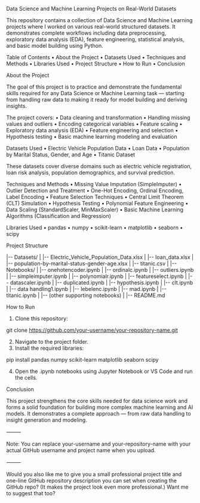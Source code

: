 
Data Science and Machine Learning Projects on Real-World Datasets

This repository contains a collection of Data Science and Machine Learning projects where I worked on various real-world structured datasets. It demonstrates complete workflows including data preprocessing, exploratory data analysis (EDA), feature engineering, statistical analysis, and basic model building using Python.

Table of Contents
 • About the Project
 • Datasets Used
 • Techniques and Methods
 • Libraries Used
 • Project Structure
 • How to Run
 • Conclusion

About the Project

The goal of this project is to practice and demonstrate the fundamental skills required for any Data Science or Machine Learning task — starting from handling raw data to making it ready for model building and deriving insights.

The project covers:
 • Data cleaning and transformation
 • Handling missing values and outliers
 • Encoding categorical variables
 • Feature scaling
 • Exploratory data analysis (EDA)
 • Feature engineering and selection
 • Hypothesis testing
 • Basic machine learning modeling and evaluation

Datasets Used
 • Electric Vehicle Population Data
 • Loan Data
 • Population by Marital Status, Gender, and Age
 • Titanic Dataset

These datasets cover diverse domains such as electric vehicle registration, loan risk analysis, population demographics, and survival prediction.

Techniques and Methods
 • Missing Value Imputation (SimpleImputer)
 • Outlier Detection and Treatment
 • One-Hot Encoding, Ordinal Encoding, Label Encoding
 • Feature Selection Techniques
 • Central Limit Theorem (CLT) Simulation
 • Hypothesis Testing
 • Polynomial Feature Engineering
 • Data Scaling (StandardScaler, MinMaxScaler)
 • Basic Machine Learning Algorithms (Classification and Regression)

Libraries Used
 • pandas
 • numpy
 • scikit-learn
 • matplotlib
 • seaborn
 • scipy

Project Structure

|-- Datasets/
|   |-- Electric_Vehicle_Population_Data.xlsx
|   |-- loan_data.xlsx
|   |-- population-by-marital-status-gender-age.xlsx
|   |-- titanic.csv
|
|-- Notebooks/
|   |-- onehotencoder.ipynb
|   |-- ordinalc.ipynb
|   |-- outliers.ipynb
|   |-- simpleimputer.ipynb
|   |-- polynomialr.ipynb
|   |-- featureselect.ipynb
|   |-- datascaler.ipynb
|   |-- duplicated.ipynb
|   |-- hypothesis.ipynb
|   |-- clt.ipynb
|   |-- data handling1.ipynb
|   |-- lebelenc.ipynb
|   |-- mad.ipynb
|   |-- titanic.ipynb
|   |-- (other supporting notebooks)
|
|-- README.md

How to Run
 1. Clone this repository:

git clone https://github.com/your-username/your-repository-name.git


 2. Navigate to the project folder.
 3. Install the required libraries:

pip install pandas numpy scikit-learn matplotlib seaborn scipy


 4. Open the .ipynb notebooks using Jupyter Notebook or VS Code and run the cells.

Conclusion

This project strengthens the core skills needed for data science work and forms a solid foundation for building more complex machine learning and AI models. It demonstrates a complete approach — from raw data handling to insight generation and modeling.

⸻

Note:
You can replace your-username and your-repository-name with your actual GitHub username and project name when you upload.

⸻

Would you also like me to give you a small professional project title and one-line GitHub repository description you can set when creating the GitHub repo? (It makes the project look even more professional.)
Want me to suggest that too?
